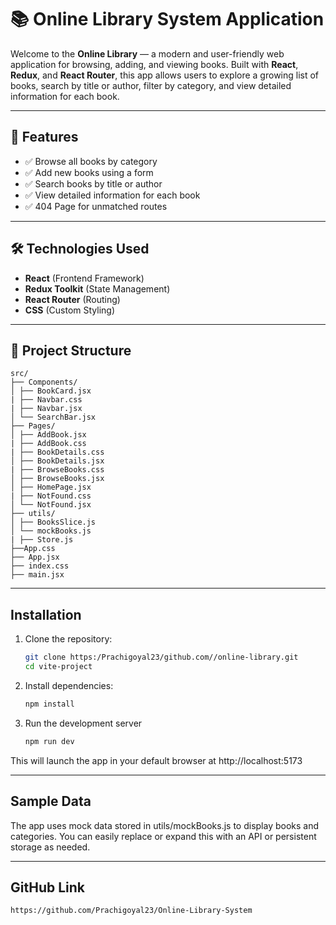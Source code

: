 # 📚 Online Library System Application

Welcome to the **Online Library** — a modern and user-friendly web application for browsing, adding, and viewing books. Built with **React**, **Redux**, and **React Router**, this app allows users to explore a growing list of books, search by title or author, filter by category, and view detailed information for each book.

---

## 🚀 Features

- ✅ Browse all books by category
- ✅ Add new books using a form
- ✅ Search books by title or author
- ✅ View detailed information for each book
- ✅ 404 Page for unmatched routes

---

## 🛠️ Technologies Used

- **React** (Frontend Framework)
- **Redux Toolkit** (State Management)
- **React Router** (Routing)
- **CSS** (Custom Styling)

---

## 📁 Project Structure

    src/
    ├── Components/
    │ ├── BookCard.jsx
    | ├── Navbar.css
    | ├── Navbar.jsx
    │ └── SearchBar.jsx
    ├── Pages/
    │ ├── AddBook.jsx
    | ├── AddBook.css
    | ├── BookDetails.css
    │ ├── BookDetails.jsx
    | ├── BrowseBooks.css
    │ ├── BrowseBooks.jsx
    │ ├── HomePage.jsx
    | ├── NotFound.css
    │ └── NotFound.jsx
    ├── utils/
    │ ├── BooksSlice.js
    │ └── mockBooks.js
    | ├── Store.js
    ├──App.css
    ├── App.jsx
    ├── index.css
    ├── main.jsx

---

## Installation

1. Clone the repository:

   ```bash
   git clone https:/Prachigoyal23/github.com//online-library.git
   cd vite-project

2. Install dependencies:

   ```bash
   npm install

3. Run the development server

   ```bash
   npm run dev

 This will launch the app in your default browser at http://localhost:5173

---

## Sample Data

The app uses mock data stored in utils/mockBooks.js to display books and categories. You can easily replace or expand this with an API or persistent storage as needed.

---

## GitHub Link 

   ```bash
   https://github.com/Prachigoyal23/Online-Library-System

